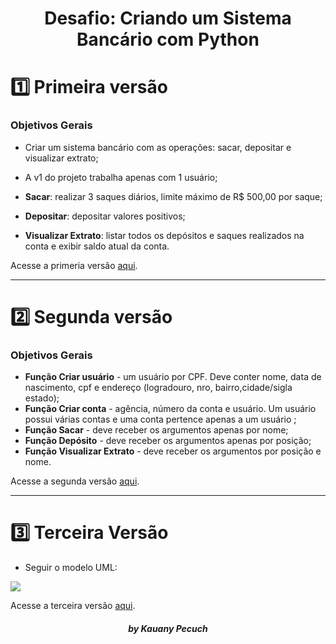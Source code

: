 <h1 align= "center"> Desafio: Criando um Sistema Bancário com Python </h1> 

#  1️⃣ Primeira versão
### Objetivos Gerais
-  Criar um sistema bancário com as operações: sacar, depositar e visualizar extrato;

- A v1 do projeto trabalha apenas com 1 usuário;

- **Sacar**: realizar 3 saques diários, limite máximo de R$ 500,00 por saque;

- **Depositar**: depositar valores positivos;

- **Visualizar Extrato**: listar todos os depósitos e saques realizados na conta e exibir saldo atual da conta.

Acesse a primeria versão [aqui](https://github.com/Kauany-Pecuch/desafio-dio-sistema-bancario/blob/Main/v1.py).

---
# 2️⃣ Segunda versão
### Objetivos Gerais
- **Função Criar usuário** - um usuário por CPF. Deve conter nome, data de nascimento, cpf e endereço (logradouro, nro, bairro,cidade/sigla estado);
- **Função Criar conta** - agência, número da conta e usuário. Um usuário possui várias contas e uma conta pertence apenas a um usuário ;
- **Função Sacar** - deve receber os argumentos apenas por nome;
- **Função Depósito** - deve receber os argumentos apenas por posição;
- **Função Visualizar Extrato** - deve receber os argumentos por posição e nome.

Acesse a segunda versão [aqui](https://github.com/Kauany-Pecuch/desafio-dio-sistema-bancario/blob/Main/v2.py).

---
# 3️⃣ Terceira Versão 
- Seguir o modelo UML:

<img align="center" padding="0" src=https://i.pinimg.com/originals/7a/e9/f4/7ae9f41044af870f670ca48100cce327.jpg >

Acesse a terceira versão [aqui]().

<h5 align= "center"> by Kauany Pecuch <h5>
